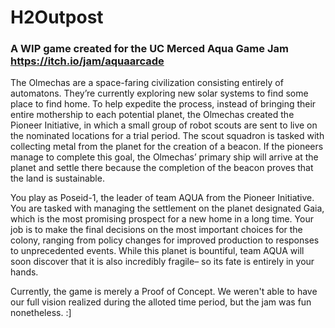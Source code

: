 # H2Outpost
### A WIP game created for the UC Merced Aqua Game Jam https://itch.io/jam/aquaarcade



The Olmechas are a space-faring civilization consisting entirely of automatons. They’re currently exploring new solar systems to find some place to find home. To help expedite the process, instead of bringing their entire mothership to each potential planet, the Olmechas created the Pioneer Initiative, in which a small group of robot scouts are sent to live on the nominated locations for a trial period. The scout squadron is tasked with collecting metal from the planet for the creation of a beacon. If the pioneers manage to complete this goal, the Olmechas’ primary ship will arrive at the planet and settle there because the completion of the beacon proves that the land is sustainable.  

You play as Poseid-1, the leader of team AQUA from the Pioneer Initiative. You are tasked with managing the settlement on the planet designated Gaia, which is the most promising prospect for a new home in a long time. Your job is to make the final decisions on the most important choices for the colony, ranging from policy changes for improved production to responses to unprecedented events. While this planet is bountiful, team AQUA will soon discover that it is also incredibly fragile– so its fate is entirely in your hands.

Currently, the game is merely a Proof of Concept. We weren't able to have our full vision realized during the alloted time period, but the jam was fun nonetheless. :]
